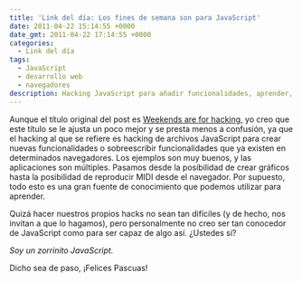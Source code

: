 ```yaml
---
title: 'Link del día: Los fines de semana son para JavaScript'
date: 2011-04-22 15:14:55 +0000
date_gmt: 2011-04-22 17:14:55 +0000
categories:
  - Link del día
tags:
  - JavaScript
  - desarrollo web
  - navegadores
description: Hacking JavaScript para añadir funcionalidades, aprender, ¡y Felices Pascuas!
---
```



Aunque el título original del post es [Weekends are for hacking](http://blog.nowjs.com/weekends-are-for-hacking-heres-some-un-cruddy), yo creo que este título se le ajusta un poco mejor y se presta menos a confusión, ya que el hacking al que se refiere es hacking de archivos JavaScript para crear nuevas funcionalidades o sobreescribir funcionalidades que ya existen en determinados navegadores. Los ejemplos son muy buenos, y las aplicaciones son múltiples. Pasamos desde la posibilidad de crear gráficos hasta la posibilidad de reproducir MIDI desde el navegador. Por supuesto, todo esto es una gran fuente de conocimiento que podemos utilizar para aprender.

Quizá hacer nuestros propios hacks no sean tan difíciles (y de hecho, nos invitan a que lo hagamos), pero personalmente no creo ser tan conocedor de JavaScript como para ser capaz de algo así.  ¿Ustedes sí?

_Soy un zorrinito JavaScript._

Dicho sea de paso, ¡Felices Pascuas!
